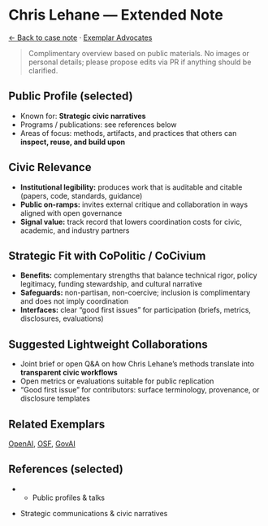 # Chris Lehane — Extended Note

[← Back to case note](/funders/ChrisLehane.md) · [Exemplar Advocates](/#exemplars)


> Complimentary overview based on public materials. No images or personal details; please propose edits via PR if anything should be clarified.

## Public Profile (selected)
- Known for: **Strategic civic narratives**
- Programs / publications: see references below
- Areas of focus: methods, artifacts, and practices that others can **inspect, reuse, and build upon**

## Civic Relevance
- **Institutional legibility:** produces work that is auditable and citable (papers, code, standards, guidance)
- **Public on-ramps:** invites external critique and collaboration in ways aligned with open governance
- **Signal value:** track record that lowers coordination costs for civic, academic, and industry partners

## Strategic Fit with CoPolitic / CoCivium
- **Benefits:** complementary strengths that balance technical rigor, policy legitimacy, funding stewardship, and cultural narrative
- **Safeguards:** non-partisan, non-coercive; inclusion is complimentary and does not imply coordination
- **Interfaces:** clear “good first issues” for participation (briefs, metrics, disclosures, evaluations)

## Suggested Lightweight Collaborations
- Joint brief or open Q&A on how Chris Lehane’s methods translate into **transparent civic workflows**
- Open metrics or evaluations suitable for public replication
- “Good first issue” for contributors: surface terminology, provenance, or disclosure templates

## Related Exemplars
[OpenAI](/funders/OpenAI.md), [OSF](/funders/OSF.md), [GovAI](/funders/GovAI.md)

## References (selected)
- * Public profiles & talks
* Strategic communications & civic narratives

